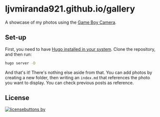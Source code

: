 # ljvmiranda921.github.io/gallery 

A showcase of my photos using the [Game Boy Camera](https://en.wikipedia.org/wiki/Game_Boy_Camera).


## Set-up

First, you need to have [Hugo installed in your
system](https://github.com/gohugoio/hugo#install-hugo-as-your-site-generator-binary-install).
Clone the repository, and then run:

```sh
hugo server -D
```

And that's it! There's nothing else aside from that. You can add photos by
creating a new folder, then writing an `index.md` that references the photo you
want to display. You can check previous posts as reference.

## License

[![licensebuttons by](https://licensebuttons.net/l/by/3.0/88x31.png)](https://creativecommons.org/licenses/by/4.0)

